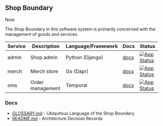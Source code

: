 ## Shop Boundary

> [!NOTE]
> The Shop Boundary in this software system is primarily concerned with the management of goods and services.

| Service | Description      | Language/Framework | Docs                      | Status                                                                                                                                              |
|---------|------------------|--------------------|---------------------------|-----------------------------------------------------------------------------------------------------------------------------------------------------|
| admin   | Shop admin       | Python (Django)    | [docs](./admin/README.md) | [![App Status](https://argo.shortlink.best/api/badge?name=shortlink-admin&revision=true)](https://argo.shortlink.best/applications/shortlink-admin) |
| merch   | Merch store      | Go (Dapr)          | [docs](./merch/README.md) | [![App Status](https://argo.shortlink.best/api/badge?name=shortlink-merch&revision=true)](https://argo.shortlink.best/applications/shortlink-merch) |                                                                   
| oms     | Order management | Temporal           | [docs](./oms/README.md)   | [![App Status](https://argo.shortlink.best/api/badge?name=shortlink-oms&revision=true)](https://argo.shortlink.best/applications/shortlink-oms)     |

### Docs

- [GLOSSARY.md](./GLOSSARY.md) - Ubiquitous Language of the Shop Boundary
- [README.md](./docs/ADR/README.md) - Architecture Decision Records
